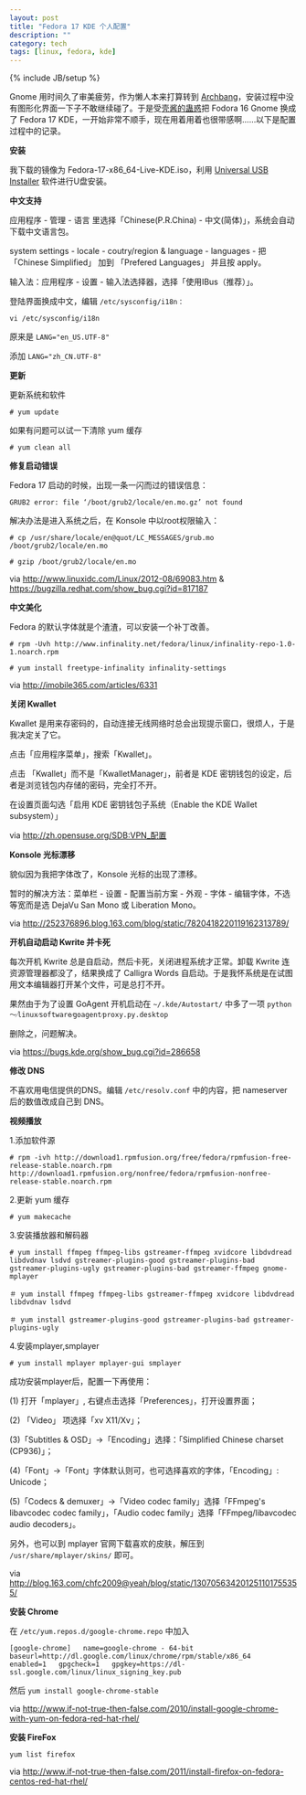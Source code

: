 ```yaml
---
layout: post
title: "Fedora 17 KDE 个人配置"
description: ""
category: tech
tags: [linux, fedora, kde]
---
```

{% include JB/setup %}

Gnome 用时间久了审美疲劳，作为懒人本来打算转到 [Archbang](http://archbang.org/)，安装过程中没有图形化界面一下子不敢继续碰了。于是受[壳酱的蛊惑](http://shellex.info/why-i-use-kde-instead-of-gnome-1)把 Fodora 16 Gnome 换成了 Fedora 17 KDE，一开始非常不顺手，现在用着用着也很带感啊……以下是配置过程中的记录。

**安装**

我下载的镜像为 Fedora-17-x86_64-Live-KDE.iso，利用 [Universal USB Installer](http://www.pendrivelinux.com/universal-usb-installer-easy-as-1-2-3/) 软件进行U盘安装。

**中文支持**

应用程序 - 管理 - 语言 里选择「Chinese(P.R.China) - 中文(简体)」，系统会自动下载中文语言包。

system settings - locale - coutry/region & language - languages - 把「Chinese Simplified」 加到 「Prefered Languages」 并且按 apply。

输入法：应用程序 - 设置 - 输入法选择器，选择「使用IBus（推荐）」。

登陆界面换成中文，编辑 `/etc/sysconfig/i18n：`

`vi /etc/sysconfig/i18n`

原来是 `LANG="en_US.UTF-8"`

添加 `LANG="zh_CN.UTF-8"`

**更新**

更新系统和软件

`# yum update`

如果有问题可以试一下清除 yum 缓存

`# yum clean all`

**修复启动错误**

Fedora 17 启动的时候，出现一条一闪而过的错误信息：

`GRUB2 error: file ‘/boot/grub2/locale/en.mo.gz’ not found`

解决办法是进入系统之后，在 Konsole 中以root权限输入：

`# cp /usr/share/locale/en@quot/LC_MESSAGES/grub.mo /boot/grub2/locale/en.mo`

`# gzip /boot/grub2/locale/en.mo`

via <http://www.linuxidc.com/Linux/2012-08/69083.htm> & <https://bugzilla.redhat.com/show_bug.cgi?id=817187>

**中文美化**

Fedora 的默认字体就是个渣渣，可以安装一个补丁改善。

`# rpm -Uvh http://www.infinality.net/fedora/linux/infinality-repo-1.0-1.noarch.rpm`

`# yum install freetype-infinality infinality-settings`

via <http://imobile365.com/articles/6331>

**关闭 Kwallet**

Kwallet 是用来存密码的，自动连接无线网络时总会出现提示窗口，很烦人，于是我决定关了它。

点击「应用程序菜单」，搜索「Kwallet」。

点击 「Kwallet」而不是「KwalletManager」，前者是 KDE 密钥钱包的设定，后者是浏览钱包内存储的密码，完全打不开。

在设置页面勾选「启用 KDE 密钥钱包子系统（Enable the KDE Wallet subsystem）」

via <http://zh.opensuse.org/SDB:VPN_配置>

**Konsole 光标漂移**

貌似因为我把字体改了，Konsole 光标的出现了漂移。

暂时的解决方法：菜单栏 - 设置 - 配置当前方案 - 外观 - 字体 - 编辑字体，不选等宽而是选 DejaVu San Mono 或 Liberation Mono。

via <http://252376896.blog.163.com/blog/static/7820418220119162313789/>

**开机自动启动 Kwrite 并卡死**

每次开机 Kwrite 总是自启动，然后卡死，关闭进程系统才正常。卸载 Kwrite 连资源管理器都没了，结果换成了 Calligra Words 自启动。于是我怀系统是在试图用文本编辑器打开某个文件，可是总打不开。

果然由于为了设置 GoAgent 开机启动在 `~/.kde/Autostart/` 中多了一项 `python ～⁄linux⁄software⁄goagent⁄proxy.py.desktop`

删除之，问题解决。

via <https://bugs.kde.org/show_bug.cgi?id=286658>

**修改 DNS**

不喜欢用电信提供的DNS。编辑 `/etc/resolv.conf` 中的内容，把 nameserver 后的数值改成自己到 DNS。

**视频播放**

1.添加软件源

`# rpm -ivh http://download1.rpmfusion.org/free/fedora/rpmfusion-free-release-stable.noarch.rpm http://download1.rpmfusion.org/nonfree/fedora/rpmfusion-nonfree-release-stable.noarch.rpm`

2.更新 yum 缓存

`# yum makecache`

3.安装播放器和解码器

`# yum install ffmpeg ffmpeg-libs gstreamer-ffmpeg xvidcore libdvdread libdvdnav lsdvd gstreamer-plugins-good gstreamer-plugins-bad gstreamer-plugins-ugly gstreamer-plugins-bad gstreamer-ffmpeg gnome-mplayer`

`＃ yum install ffmpeg ffmpeg-libs gstreamer-ffmpeg xvidcore libdvdread libdvdnav lsdvd`

`＃ yum install gstreamer-plugins-good gstreamer-plugins-bad gstreamer-plugins-ugly`

4.安装mplayer,smplayer

`# yum install mplayer mplayer-gui smplayer`

成功安装mplayer后，配置一下再使用：

(1) 打开「mplayer」, 右键点击选择「Preferences」，打开设置界面；

(2) 「Video」 项选择「xv X11/Xv」；

(3)「Subtitles & OSD」->「Encoding」选择：「Simplified Chinese charset (CP936)」；

(4)「Font」->「Font」字体默认则可，也可选择喜欢的字体，「Encoding」: Unicode；

(5)「Codecs & demuxer」->「Video codec family」选择「FFmpeg's libavcodec codec family」，「Audio codec family」选择「FFmpeg/libavcodec audio decoders」。

另外，也可以到 mplayer 官网下载喜欢的皮肤，解压到 `/usr/share/mplayer/skins/` 即可。

via <http://blog.163.com/chfc2009@yeah/blog/static/130705634201251101755355/>

**安装 Chrome**

在 `/etc/yum.repos.d/google-chrome.repo` 中加入

`[google-chrome]  
name=google-chrome - 64-bit  
baseurl=http://dl.google.com/linux/chrome/rpm/stable/x86_64  
enabled=1  
gpgcheck=1  
gpgkey=https://dl-ssl.google.com/linux/linux_signing_key.pub`

然后 `yum install google-chrome-stable`

via <http://www.if-not-true-then-false.com/2010/install-google-chrome-with-yum-on-fedora-red-hat-rhel/>

**安装 FireFox**

`yum list firefox`

via <http://www.if-not-true-then-false.com/2011/install-firefox-on-fedora-centos-red-hat-rhel/>


